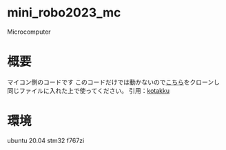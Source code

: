 # mini_robo2023_mc
Microcomputer

# 概要
マイコン側のコードです
このコードだけでは動かないので[こちら](https://github.com/Kotakku/ros2mbed)をクローンし同じファイルに入れた上で使ってください。
引用：[kotakku](https://github.com/Kotakku)

# 環境
ubuntu 20.04
stm32 f767zi
